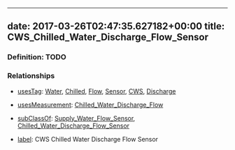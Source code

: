 
---
date: 2017-03-26T02:47:35.627182+00:00
title: CWS_Chilled_Water_Discharge_Flow_Sensor
---
### Definition: TODO

### Relationships

* [usesTag](https://brickschema.org/schema/1.0/BrickFrame#usesTag): [Water](https://brickschema.org/schema/1.0/BrickTag#Water), [Chilled](https://brickschema.org/schema/1.0/BrickTag#Chilled), [Flow](https://brickschema.org/schema/1.0/BrickTag#Flow), [Sensor](https://brickschema.org/schema/1.0/BrickTag#Sensor), [CWS](https://brickschema.org/schema/1.0/BrickTag#CWS), [Discharge](https://brickschema.org/schema/1.0/BrickTag#Discharge)

* [usesMeasurement](https://brickschema.org/schema/1.0/BrickFrame#usesMeasurement): [Chilled_Water_Discharge_Flow](https://brickschema.org/schema/1.0/Brick#Chilled_Water_Discharge_Flow)

* [subClassOf](http://www.w3.org/2000/01/rdf-schema#subClassOf): [Supply_Water_Flow_Sensor](https://brickschema.org/schema/1.0/Brick#Supply_Water_Flow_Sensor), [Chilled_Water_Discharge_Flow_Sensor](https://brickschema.org/schema/1.0/Brick#Chilled_Water_Discharge_Flow_Sensor)

* [label](http://www.w3.org/2000/01/rdf-schema#label): CWS Chilled Water Discharge Flow Sensor
